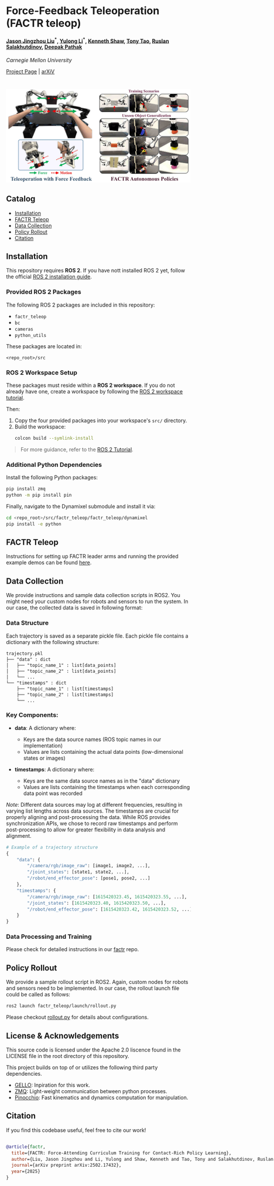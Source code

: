 
<h1> Force-Feedback Teleoperation (FACTR teleop) </h1>



#### [Jason Jingzhou Liu](https://jasonjzliu.com)<sup>\*</sup>, [Yulong Li](https://yulongli42.github.io)<sup>\*</sup>, [Kenneth Shaw](https://kennyshaw.net), [Tony Tao](https://tony-tao.com), [Ruslan Salakhutdinov](https://www.cs.cmu.edu/~rsalakhu/), [Deepak Pathak](https://www.cs.cmu.edu/~dpathak/)
_Carnegie Mellon University_

[Project Page](https://jasonjzliu.com/factr/) | [arXiV](https://arxiv.org/abs/2502.17432)

<h1> </h1>
<img src="assets/main_teaser.jpg" alt="teaser" width="750"/>

<br>

## Catalog
- [Installation](#installation)
- [FACTR Teleop](#factr-teleop)
- [Data Collection](#data-collection)
- [Policy Rollout](#policy-rollout)
- [Citation](#citation)


## Installation

This repository requires **ROS 2**.
If you have nott installed ROS 2 yet, follow the official [ROS 2 installation guide](https://docs.ros.org/en/humble/Tutorials/Beginner-Client-Libraries/Creating-A-Workspace/Creating-A-Workspace.html).

### Provided ROS 2 Packages

The following ROS 2 packages are included in this repository:

- `factr_teleop`
- `bc`
- `cameras`
- `python_utils`

These packages are located in:

```
<repo_root>/src
```

### ROS 2 Workspace Setup

These packages must reside within a **ROS 2 workspace**. If you do not already have one, create a workspace by following the [ROS 2 workspace tutorial](https://docs.ros.org/en/humble/Tutorials/Beginner-Client-Libraries/Creating-A-Workspace/Creating-A-Workspace.html).

Then:

1. Copy the four provided packages into your workspace's `src/` directory.
2. Build the workspace:
   ```bash
   colcon build --symlink-install
   ```

> For more guidance, refer to the [ROS 2 Tutorial](https://docs.ros.org/en/humble/Tutorials/Beginner-Client-Libraries/Creating-A-Workspace/Creating-A-Workspace.html).

### Additional Python Dependencies

Install the following Python packages:

```bash
pip install zmq
python -m pip install pin
```

Finally, navigate to the Dynamixel submodule and install it via:

```bash
cd <repo_root>/src/factr_teleop/factr_teleop/dynamixel
pip install -e python
```


## FACTR Teleop
Instructions for setting up FACTR leader arms and running the provided example demos can be found 
[here](src/factr_teleop/README.md).



## Data Collection
We provide instructions and sample data collection scripts in ROS2. You might need your custom nodes for robots and sensors to run the system. In our case, the collected data is saved in following format:
### Data Structure
Each trajectory is saved as a separate pickle file. Each pickle file contains a dictionary with the following structure:
```
trajectory.pkl
├── "data" : dict
│   ├── "topic_name_1" : list[data_points]
│   ├── "topic_name_2" : list[data_points]
│   └── ...
└── "timestamps" : dict
    ├── "topic_name_1" : list[timestamps]
    ├── "topic_name_2" : list[timestamps]
    └── ...
```
### Key Components:

- **data**: A dictionary where:
  - Keys are the data source names (ROS topic names in our implementation)
  - Values are lists containing the actual data points (low-dimensional states or images)

- **timestamps**: A dictionary where:
  - Keys are the same data source names as in the "data" dictionary
  - Values are lists containing the timestamps when each corresponding data point was recorded

*Note*: Different data sources may log at different frequencies, resulting in varying list lengths across data sources. The timestamps are crucial for properly aligning and post-processing the data.
While ROS provides synchronization APIs, we chose to record raw timestamps and perform post-processing to allow for greater flexibility in data analysis and alignment.
```python
# Example of a trajectory structure
{
    "data": {
        "/camera/rgb/image_raw": [image1, image2, ...],
        "/joint_states": [state1, state2, ...],
        "/robot/end_effector_pose": [pose1, pose2, ...]
    },
    "timestamps": {
        "/camera/rgb/image_raw": [1615420323.45, 1615420323.55, ...],
        "/joint_states": [1615420323.40, 1615420323.50, ...],
        "/robot/end_effector_pose": [1615420323.42, 1615420323.52, ...]
    }
}
```

### Data Processing and Training
Please check for detailed instructions in our [factr](insert_link) repo.

## Policy Rollout
We provide a sample rollout script in ROS2. Again, custom nodes for robots and sensors need to be implemented. In our case, the rollout launch file could be called as follows: 
```bash
ros2 launch factr_teleop/launch/rollout.py
```
Please checkout [rollout.py](launch/rollout.py) for details about configurations.


## License & Acknowledgements
This source code is licensed under the Apache 2.0 liscence found in the LICENSE file in the root directory of this repository.

This project builds on top of or utilizes the following third party dependencies.
- [GELLO](https://wuphilipp.github.io/gello_site/): Inpiration for this work.
- [ZMQ](https://zeromq.org/): Light-weight communication between python processes.
- [Pinocchio](https://stack-of-tasks.github.io/pinocchio/): Fast kinematics and dynamics computation for manipulation.


## Citation
If you find this codebase useful, feel free to cite our work!
<div style="display:flex;">
<div>

```bibtex
@article{factr,
  title={FACTR: Force-Attending Curriculum Training for Contact-Rich Policy Learning},
  author={Liu, Jason Jingzhou and Li, Yulong and Shaw, Kenneth and Tao, Tony and Salakhutdinov, Ruslan and Pathak, Deepak},
  journal={arXiv preprint arXiv:2502.17432},
  year={2025}
}
```
